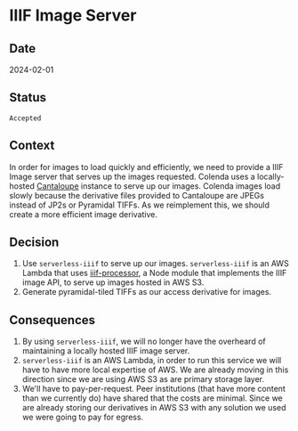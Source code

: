 # IIIF Image Server

## Date
2024-02-01

## Status
`Accepted`

## Context
In order for images to load quickly and efficiently, we need to provide a IIIF Image server that serves up the images requested. Colenda uses a locally-hosted [Cantaloupe](https://cantaloupe-project.github.io/) instance to serve up our images. Colenda images load slowly because the derivative files provided to Cantaloupe are JPEGs instead of JP2s or Pyramidal TIFFs. As we reimplement this, we should create a more efficient image derivative. 

## Decision
1. Use `serverless-iiif` to serve up our images. `serverless-iiif` is an AWS Lambda that uses [iiif-processor](https://www.npmjs.com/package/iiif-processor), a Node module that implements the IIIF image API, to serve up images hosted in AWS S3.
2. Generate pyramidal-tiled TIFFs as our access derivative for images.

## Consequences
1. By using `serverless-iiif`, we will no longer have the overheard of maintaining a locally hosted IIIF image server.
2. `serverless-iiif` is an AWS Lambda, in order to run this service we will have to have more local expertise of AWS. We are already moving in this direction since we are using AWS S3 as are primary storage layer. 
3. We'll have to pay-per-request. Peer institutions (that have more content than we currently do) have shared that the costs are minimal. Since we are already storing our derivatives in AWS S3 with any solution we used we were going to pay for egress. 


